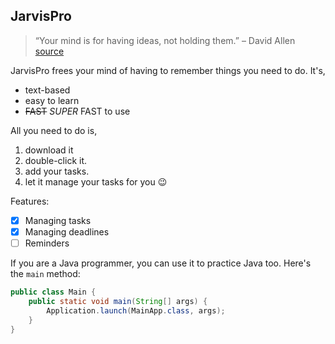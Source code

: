 ## JarvisPro

> “Your mind is for having ideas, not holding them.” – David Allen [source](https://dansilvestre.com/productivity-quotes/)

JarvisPro frees your mind of having to remember things you need to do. It's,
- text-based
- easy to learn
- <strike>FAST</strike> _SUPER_ FAST to use

All you need to do is,

1. download it
2. double-click it.
3. add your tasks.
4. let it manage your tasks for you 😉

Features:

- [x] Managing tasks
- [x] Managing deadlines
- [ ] Reminders

If you are a Java programmer, you can use it to practice Java too. Here's the `main` method:

```java
public class Main {
    public static void main(String[] args) {
        Application.launch(MainApp.class, args);
    }
}
```